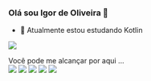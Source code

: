 ### Olá sou Igor de Oliveira 👋


- 🌱 Atualmente estou estudando Kotlin

<img src="https://github-readme-stats.vercel.app/api?username=Oliveira-igor&show_icons=true&theme=dark&include_all_commits=true&count_private=true">

Você pode me alcançar por aqui ...<br>
<a href="https://stackoverflow.com/users/16839065/igor-de-oliveira-leal"><img src="https://img.shields.io/badge/Stack_Overflow-FE7A16?style=for-the-badge&logo=stack-overflow&logoColor=white"></a>
<a href="mailto:oliveira.igor121@outlook.com"><img src="https://img.shields.io/badge/Microsoft_Outlook-0078D4?style=for-the-badge&logo=microsoft-outlook&logoColor=white"></a>
<a href="mailto:igorleal108@gmailcom"><img src="https://img.shields.io/badge/Gmail-D14836?style=for-the-badge&logo=gmail&logoColor=white"></a>
<a href="https://www.instagram.com/igor_oliv_12/"><img src="https://img.shields.io/badge/Instagram-E4405F?style=for-the-badge&logo=instagram&logoColor=white"></a>
<a href="https://www.linkedin.com/in/igor-de-oliveira-leal-7ba65b16b/"><img src="https://img.shields.io/badge/LinkedIn-0077B5?style=for-the-badge&logo=linkedin&logoColor=white"></a>
